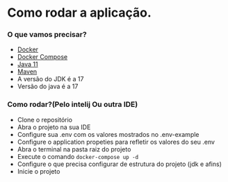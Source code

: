 # Como rodar a aplicação.

### O que vamos precisar?
- [Docker](https://docs.docker.com/get-docker/)
- [Docker Compose](https://docs.docker.com/compose/install/)
- [Java 11](https://www.oracle.com/br/java/technologies/javase-jdk11-downloads.html)
- [Maven](https://maven.apache.org/download.cgi)
- A versão do JDK é a 17
- Versão do java é a 17


### Como rodar?(Pelo intelij Ou outra IDE)
- Clone o repositório
- Abra o projeto na sua IDE
- Configure sua .env com os valores mostrados no .env-example
- Configure o application propeties para refletir os valores do seu .env
- Abra o terminal na pasta raiz do projeto
- Execute o comando `docker-compose up -d`
- Configure o que precisa configurar de estrutura do projeto (jdk e afins)
- Inicie o projeto
